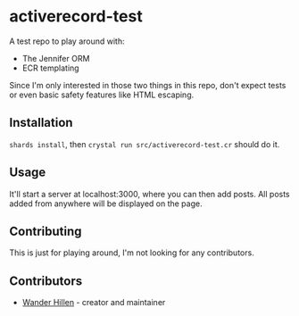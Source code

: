 # activerecord-test

A test repo to play around with:
- The Jennifer ORM
- ECR templating

Since I'm only interested in those two things in this repo, don't expect tests or even basic safety features like HTML escaping.

## Installation

`shards install`, then `crystal run src/activerecord-test.cr` should do it.

## Usage

It'll start a server at localhost:3000, where you can then add posts. All posts added from anywhere will be displayed on the page.

## Contributing

This is just for playing around, I'm not looking for any contributors.

## Contributors

- [Wander Hillen](https://github.com/your-github-user) - creator and maintainer
